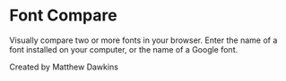 # Font Compare

Visually compare two or more fonts in your browser. Enter the name of a font installed on your computer, or the name of a Google font.

Created by Matthew Dawkins
